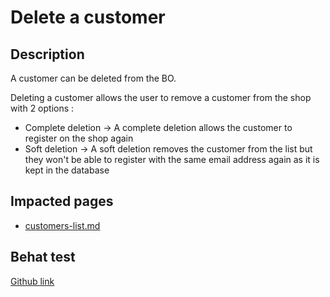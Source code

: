 # Delete a customer

## Description

A customer can be deleted from the BO.

Deleting a customer allows the user to remove a customer from the shop with 2 options :

* Complete deletion -> A complete deletion allows the customer to register on the shop again
* Soft deletion -> A soft deletion removes the customer from the list but they won't be able to register with the same email address again as it is kept in the database

## Impacted pages

* [customers-list.md](../../ux-ui/back-office/sell/customers/customers-list.md "mention")

## Behat test

[Github link](https://github.com/PrestaShop/PrestaShop/blob/develop/tests/Integration/Behaviour/Features/Scenario/Customer/customer\_management.feature)
